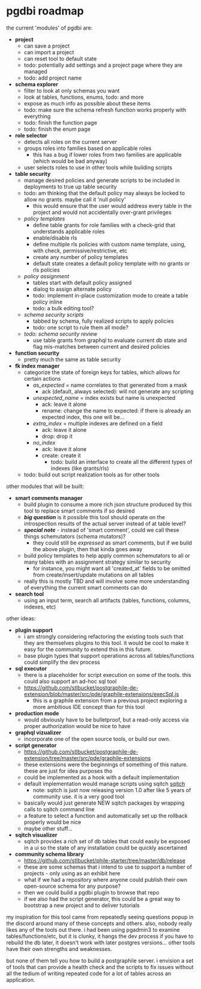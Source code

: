 # pgdbi roadmap

the current 'modules' of pgdbi are:

- **project**
  - can save a project
  - can import a project
  - can reset tool to default state
  - todo: potentially add settings and a project page where they are managed
  - todo: add project name
- **schema explorer**
  - filter to look at only schemas you want
  - look at tables, functions, enums, todo: and more
  - expose as much info as possible about these items
  - todo: make sure the schema refresh function works properly with everything
  - todo: finish the function page
  - todo: finish the enum page
- **role selector**
  - detects all roles on the current server
  - groups roles into families based on applicable roles
    - this has a bug if lower roles from two families are applicable (which would be bad anyway)
  - user selects roles to use in other tools while building scripts
- **table security**
  - manage desired policies and generate scripts to be included in deployments to true up table security
  - todo: am thinking that the default policy may always be locked to allow no grants.  maybe call it 'null policy'
    - this would ensure that the user would address every table in the project and would not accidentally over-grant privileges
  - *policy templates*
    - define table grants for role families with a check-grid that understands applicable roles
    - enable/disable rls
    - define multiple rls policies with custom name template, using, with check, permissive/restrictive, etc
    - create any number of policy templates
    - default state creates a default policy template with no grants or rls policies
  - *policy assignment*
    - tables start with default policy assigned
    - dialog to assign alternate policy
    - todo: implement in-place customization mode to create a table policy inline
    - todo: a bulk editing tool?
  - *schema security scripts*
    - tabbed by schema, fully realized scripts to apply policies
    - todo: one script to rule them all mode?
  - *todo: schema security review*
    - use table grants from graphql to evaluate current db state and flag mis-matches between current and desired policies
- **function security**
  - pretty much the same as table security
- **fk index manager**
  - categorize the state of foreign keys for tables, which allows for certain actions
    - *as_expected* = name correlates to that generated from a mask
      - ack (default, always selected): will not generate any scripting
    - *unexpected_name* = index exists but name is unexpected
      - ack: leave it alone
      - rename: change the name to expected: if there is already an expected index, this one will be...
    - *extra_index* = multiple indexes are defined on a field
      - ack: leave it alone
      - drop: drop it
    - *no_index*
      - ack: leave it alone
      - create: create it
        - todo: build an interface to create all the different types of indexes (like grants/rls)
  - todo: build out script realization tools as for other tools

other modules that will be built:

- **smart comments manager**
  - build plugin to consume a more rich json structure produced by this tool to replace smart comments if so desired
  - ***big question*** is it possible this tool should operate on the introspection results of the actual server instead of at table level?
  - ***special note*** - instead of 'smart comment', could we call these things schemutators (schema mutators)?
    - they could still be *expressed* as smart comments, but if we build the above plugin, then that kinda goes away
  - build policy templates to help apply common schemutators to all or many tables with an assignment strategy similar to security
    - for instance, you might want all 'created_at' fields to be omitted from create/insert/update mutations on all tables
  - really this is mostly TBD and will involve some more understanding of everything the current smart comments can do
- **search tool**
  - using an input term, search all artifacts (tables, functions, columns, indexes, etc)

other ideas:

- **plugin support**
  - i am strongly considering refactoring the existing tools such that they are themselves plugins to this tool.  it would be cool to make it easy for the community to extend this in this future.
  - base plugin types that support operations across all tables/functions could simplify the dev process
- **sql executor**
  - there is a placeholder for script execution on some of the tools.  this could also support an ad-hoc sql tool
  - https://github.com/stlbucket/postgraphile-de-extension/blob/master/src/pde/graphile-extensions/execSql.js
    - this is a graphile extension from a previous project exploring a more ambitious IDE concept than for this tool
- **production mode**
  - would obviously have to be bulletproof, but a read-only access via proper authorization would be nice to have
- **graphql vizualizer**
  - incorporate one of the open source tools, or build our own.
- **script generator**
  - https://github.com/stlbucket/postgraphile-de-extension/tree/master/src/pde/graphile-extensions
  - these extensions were the beginnings of something of this nature.  these are just for idea purposes tho
  - could be implemented as a hook with a default implementation
  - default implementation would manage scripts using sqitch <a href="https://sqitch.org/">sqitch</a>
    - note: sqitch is just now releasing version 1.0 after like 5 years of community use.  it is a very good tool
  - basically would just generate NEW sqitch packages by wrapping calls to sqitch command line
  - a feature to select a function and automatically set up the rollback properly would be nice
  - maybe other stuff...
- **sqitch visualizer**
  - sqitch provides a rich set of db tables that could easily be exposed in a ui so the state of any installation could be quickly ascertained
- **community schema library**
  - https://github.com/stlbucket/phile-starter/tree/master/db/release
  - these are some schemas that i intend to use to support a number of projects - only using as an exhibit here
  - what if we had a repository where anyone could publish their own open-source schema for any purpose?
  - then we could build a pgdbi plugin to browse that repo
  - if we also had the script generator, this could be a great way to bootstrap a new project and to deliver tutorials

my inspiration for this tool came from repeatedly seeing questions popup in the discord around many of these concepts and others.  also, nobody really likes any of the tools out there.  i had been using pgadmin3 to examine tables/functions/etc, but it is clunky, it hangs the dev process if you have to rebuild the db later, it doesn't work with later postgres versions...  other tools have their own strengths and weaknesses.

but none of them tell you how to build a postgraphile server.  i envision a set of tools that can provide a health check and the scripts to fix issues without all the tedium of writing repeated code for a lot of tables across an application.